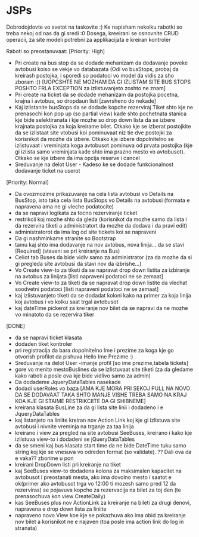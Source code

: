 # JSPs
Dobrodojdovte vo svetot na taskovite :)
Ke napisham nekolku rabotki so treba nekoj od nas da gi sredi :0
Dosega, kreeirani se osnovnite CRUD operacii, za site modeli potrebni za applikacijata e kreiran kontroler

Raboti so preostanuvaat:
[Priority: High]
- Pri create na bus stop da se dodade mehanizam da dodavanje poveke avtobusi koiso se vekje vo databazata (Odi vo busStops, probaj da kreirash postojka, i sporedi so podatoci vo model da vidis za sho zboram :)) [UOPCSHTE NE MOZHAM DA GI IZLISTAM SITE BUS STOPS POSHTO FRLA EXCEPTION za izlistuvanjeto zoshto ne znam]
- Pri create na ticket da se dodade mehanizam da postojka pocetna, krajna i avtobus, so dropdaun listi [zavrsheno do nekade]
- Kaj izlistanite busStops da se dodade kopche rezerviraj Tiket shto kje ne prenasochi kon pop up (so partial view) kade shto pochetnata stanica kje bide selektiranata i kje mozhe so drop down lista da se izbere krajnata postojka za koja kreirame bilet. Otkako kje se izberat postojkite da se izlistaat site vtobusi koi pominuvaat niz tie dve postojki za korisnikot da mozhe da izbere. Otkako kje izbere dopolnitelno se izlistuvaat i vreminjata koga avtobusot pominuva od prvata postojka (kje gi izlista samo vreminjata kade shto ima prazno mesto vo avtobusot). Otkako se kje izbere da ima opcija reserve i cancel
- Sreduvanje na delot User - Kadeso ke se dodade funkcionalnost dodavanje ticket na userot 


[Priority: Normal]
- Da ovozmozime prikazuvanje na cela lista avtobusi vo Details na BusStop, isto taka cela lista BusStops vo Details na avtobusi (formata e napravena ama ne gi vleche podatocite)
- da se napravi logikata za tocno rezerviranje ticket
- restrikcii koj mozhe shto da gleda (korisnikot da mozhe samo da lista i da rezervira tiketi a administratort da mozhe da dodava i da pravi edit)
- administratorot da ima log od site tickets koi se napraveni
- Da gi nashminkame stranite so Bootstrap
- tamu kaj shto ima dodavanje na nov avtobus, nova linija... da se stavi [Required] (staveni se pri kreiranje na Bus)
- Celiot tab Buses da bide vidlv samo za administrator (za da mozhe da si gi pregleda site avtobusi da stavi nov da izbrishe...)
- Vo Create view-to za tiketi da se napravat drop down listita za izbiranje na avtobus za linijata [listi napraveni podatoci ne se zemaat]
- Vo Create view-to za tiketi da se napravat drop down listite da vlechat soodvetni podatoci [listi napraveni podatoci ne se zemaat]
- kaj izlistuvanjeto tiketi da se dodadat koloni kako na primer za koja linija koj avtobus i vo kolku saat trgal avtobusot
- kaj dateTime pickerot za kreiranje nov bilet da se napravi da ne mozhe vo minatoto da se rezervira tiker

 
 
 [DONE]
 - da se napravi ticket klasata 
 - dodaden tiket kontroler
 - pri registracija da bara dopolnitelno Ime i prezime za koga kje go otvorish profilot da pishuva Hello Ime Prezime :)
 - Sreduvanje na delot User -imanje profil [so ime prezime,tabela tickets]
 - gore vo menito mestoBuslines da se izlistuvaat site tiketi (za da gledame kako raboti a posle ova kje bide vidlivo samo za admin)
 - Da dodademe JqueryDataTables nasekade 
 - dodadi userRoles vo baza [AMA KJE MORA PRI SEKOJ PULL NA NOVO DA SE DODAVAAT TAKA SHTO MANJE VISHE TREBA SAMO NA KRAJ KOA KJE GI STAIME RESTRIKCIITE DA GI SHIBNEME]
 - kreirana klasata BusLine za da gi lista site linii i dodadeno i e JqueryDataTables
 - kaj listanjeto na liniite kreiran nov Action Link koj kje gi izlistuva site avtobusi i nivnite vreminja na trganje za taa linija
 - kreirano i view za pregled na site avtobusi SeeBuses, kreirano i kako kje izlistuva view-to i dodadeni se jQueryDataTables
 - da se smeni kaj bus klasata start time da ne bide DateTime tuku samo string koj kje se vnesuva vo odreden format (so validate). ?? Dali ova da e vaka?? zborime u pon
 - kreirani DropDown listi pri kreiranje na tiket 
 - kaj SeeBuses view-to dodadena kolona za maksimalen kapacitet na avtobusot i preostanati mesta, ako ima dovolno mesto i saatot e ok(primer ako avtobusot trga vo 12:00 ti mozesh samo pred 12 da rezerviras) se pojavuva kopche za rezervacija na bilet za toj den (te prenasochuva kon view CreateDaily)
 - kas SeeBuses plus nov ActionLink za kreiranje na bileti za drugi denovi, napravena e drop down lista za liniite 
 - napraveno novo View koe kje se pokazhuva ako ima obid za kreiranje nov bilet a korisnikot ne e najaven (toa posle ima action link do log in stranata)
